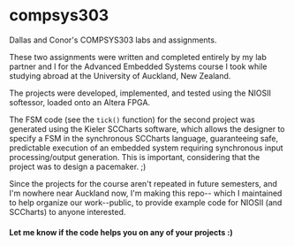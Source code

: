 # compsys303
Dallas and Conor's COMPSYS303 labs and assignments.

These two assignments were written and completed entirely by my lab partner and I for
the Advanced Embedded Systems course I took while studying abroad at the University of Auckland, New Zealand.

The projects were developed, implemented, and tested using the NIOSII softessor, loaded onto an Altera FPGA.

The FSM code (see the `tick()` function) for the second project was generated using the Kieler SCCharts software,
which allows the designer to specify a FSM in the synchronous SCCharts language, guaranteeing safe, predictable
execution of an embedded system requiring synchronous input processing/output generation.  This is important,
considering that the project was to design a pacemaker. ;)

Since the projects for the course aren't repeated in future semesters,
and I'm nowhere near Auckland now, I'm making this repo--
which I maintained to help organize our work--public, to provide example code for
NIOSII (and SCCharts) to anyone interested.

#### Let me know if the code helps you on any of your projects :)
